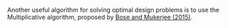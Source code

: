 Another useful algorithm for solving optimal design problems is to use the Multiplicative algorithm, proposed by [Bose and Mukerjee (2015)](https://www.sciencedirect.com/science/article/abs/pii/S0378375814001785).